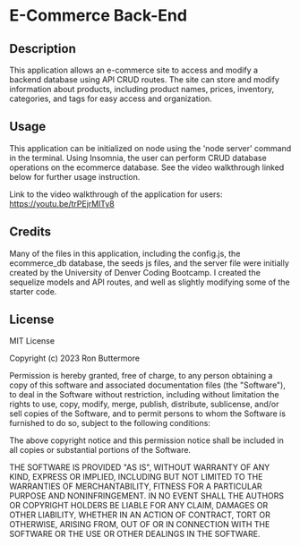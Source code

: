# E-Commerce Back-End

## Description
This application allows an e-commerce site to access and modify a backend database using API CRUD routes. The site can store and modify information about products, including product names, prices, inventory, categories, and tags for easy access and organization.

## Usage
This application can be initialized on node using the 'node server' command in the terminal. Using Insomnia, the user can perform CRUD database operations on the ecommerce database. See the video walkthrough linked below for further usage instruction.

Link to the video walkthrough of the application for users: https://youtu.be/trPEjrMlTy8 

## Credits
Many of the files in this application, including the config.js, the ecommerce_db database, the seeds js files, and the server file were initially created by the University of Denver Coding Bootcamp. I created the sequelize models and API routes, and well as slightly modifying some of the starter code.

## License
MIT License

Copyright (c) 2023 Ron Buttermore

Permission is hereby granted, free of charge, to any person obtaining a copy
of this software and associated documentation files (the "Software"), to deal
in the Software without restriction, including without limitation the rights
to use, copy, modify, merge, publish, distribute, sublicense, and/or sell
copies of the Software, and to permit persons to whom the Software is
furnished to do so, subject to the following conditions:

The above copyright notice and this permission notice shall be included in all
copies or substantial portions of the Software.

THE SOFTWARE IS PROVIDED "AS IS", WITHOUT WARRANTY OF ANY KIND, EXPRESS OR
IMPLIED, INCLUDING BUT NOT LIMITED TO THE WARRANTIES OF MERCHANTABILITY,
FITNESS FOR A PARTICULAR PURPOSE AND NONINFRINGEMENT. IN NO EVENT SHALL THE
AUTHORS OR COPYRIGHT HOLDERS BE LIABLE FOR ANY CLAIM, DAMAGES OR OTHER
LIABILITY, WHETHER IN AN ACTION OF CONTRACT, TORT OR OTHERWISE, ARISING FROM,
OUT OF OR IN CONNECTION WITH THE SOFTWARE OR THE USE OR OTHER DEALINGS IN THE
SOFTWARE.
